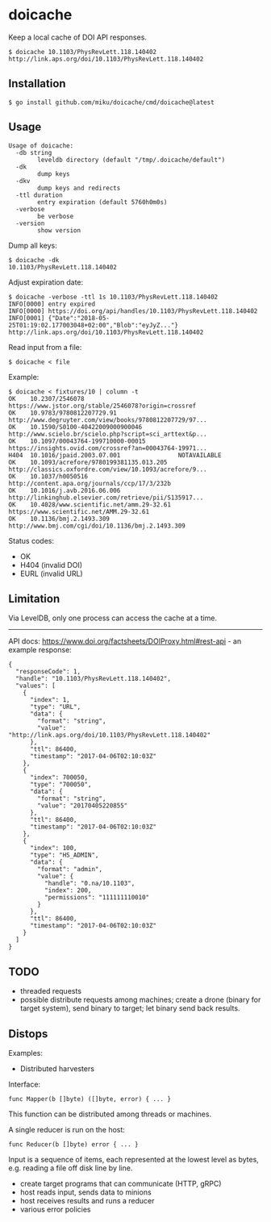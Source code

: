 # doicache

Keep a local cache of DOI API responses.

```shell
$ doicache 10.1103/PhysRevLett.118.140402
http://link.aps.org/doi/10.1103/PhysRevLett.118.140402
```

## Installation

```
$ go install github.com/miku/doicache/cmd/doicache@latest
```

## Usage

```shell
Usage of doicache:
  -db string
        leveldb directory (default "/tmp/.doicache/default")
  -dk
        dump keys
  -dkv
        dump keys and redirects
  -ttl duration
        entry expiration (default 5760h0m0s)
  -verbose
        be verbose
  -version
        show version
```

Dump all keys:

```
$ doicache -dk
10.1103/PhysRevLett.118.140402
```

Adjust expiration date:

```
$ doicache -verbose -ttl 1s 10.1103/PhysRevLett.118.140402
INFO[0000] entry expired
INFO[0000] https://doi.org/api/handles/10.1103/PhysRevLett.118.140402
INFO[0001] {"Date":"2018-05-25T01:19:02.177003048+02:00","Blob":"eyJyZ..."}
http://link.aps.org/doi/10.1103/PhysRevLett.118.140402
```

Read input from a file:

```
$ doicache < file
```

Example:

```
$ doicache < fixtures/10 | column -t
OK    10.2307/2546078                          https://www.jstor.org/stable/2546078?origin=crossref
OK    10.9783/9780812207729.91                 http://www.degruyter.com/view/books/9780812207729/97...
OK    10.1590/S0100-40422009000900046          http://www.scielo.br/scielo.php?script=sci_arttext&p...
OK    10.1097/00043764-199710000-00015         https://insights.ovid.com/crossref?an=00043764-19971...
H404  10.1016/jpaid.2003.07.001                NOTAVAILABLE
OK    10.1093/acrefore/9780199381135.013.205   http://classics.oxfordre.com/view/10.1093/acrefore/9...
OK    10.1037/h0050516                         http://content.apa.org/journals/ccp/17/3/232b
OK    10.1016/j.avb.2016.06.006                http://linkinghub.elsevier.com/retrieve/pii/S135917...
OK    10.4028/www.scientific.net/amm.29-32.61  https://www.scientific.net/AMM.29-32.61
OK    10.1136/bmj.2.1493.309                   http://www.bmj.com/cgi/doi/10.1136/bmj.2.1493.309
```

Status codes:

* OK
* H404 (invalid DOI)
* EURL (invalid URL)

## Limitation

Via LevelDB, only one process can access the cache at a time.

----

API docs: https://www.doi.org/factsheets/DOIProxy.html#rest-api - an example
response:

```
{
  "responseCode": 1,
  "handle": "10.1103/PhysRevLett.118.140402",
  "values": [
    {
      "index": 1,
      "type": "URL",
      "data": {
        "format": "string",
        "value": "http://link.aps.org/doi/10.1103/PhysRevLett.118.140402"
      },
      "ttl": 86400,
      "timestamp": "2017-04-06T02:10:03Z"
    },
    {
      "index": 700050,
      "type": "700050",
      "data": {
        "format": "string",
        "value": "20170405220855"
      },
      "ttl": 86400,
      "timestamp": "2017-04-06T02:10:03Z"
    },
    {
      "index": 100,
      "type": "HS_ADMIN",
      "data": {
        "format": "admin",
        "value": {
          "handle": "0.na/10.1103",
          "index": 200,
          "permissions": "111111110010"
        }
      },
      "ttl": 86400,
      "timestamp": "2017-04-06T02:10:03Z"
    }
  ]
}
```

TODO
----

* threaded requests
* possible distribute requests among machines; create a drone (binary for
  target system), send binary to target; let binary send back results.

Distops
-------

Examples:

* Distributed harvesters

Interface:

```
func Mapper(b []byte) ([]byte, error) { ... }
```

This function can be distributed among threads or machines.

A single reducer is run on the host:

```
func Reducer(b []byte) error { ... }
```

Input is a sequence of items, each represented at the lowest level as bytes,
e.g. reading a file off disk line by line.

* create target programs that can communicate (HTTP, gRPC)
* host reads input, sends data to minions
* host receives results and runs a reducer
* various error policies

